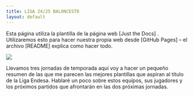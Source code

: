```yaml
---
title: LIGA 24/25 BALONCESTO
layout: default
---
```


Esta página utiliza la plantilla de la página web [Just the Docs] . Utilizaremos esto para hacer nuestra propia web desde [GitHub Pages] – el archivo [README] explica como hacer todo. 

<img src="https://phantom-elmundo.unidadeditorial.es/814add5ab50f4661140bcab3b56aabf9/crop/75x0/2027x1303/resize/1200/f/webp/assets/multimedia/imagenes/2020/04/20/15873890554335.jpg">

Llevamos tres jornadas de temporada aquí voy a hacer un pequeño resumen de las que me parecen las mejores plantillas que aspiran al título de la Liga Endesa. Hablaré un poco sobre estos equipos, sus jugadores y los próximos partidos que afrontarán en las dos próximas jornadas.
